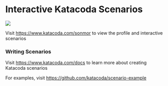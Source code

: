 # Interactive Katacoda Scenarios

[![](http://shields.katacoda.com/katacoda/sonmor/count.svg)](https://www.katacoda.com/sonmor "Get your profile on Katacoda.com")

Visit https://www.katacoda.com/sonmor to view the profile and interactive scenarios

### Writing Scenarios
Visit https://www.katacoda.com/docs to learn more about creating Katacoda scenarios

For examples, visit https://github.com/katacoda/scenario-example
